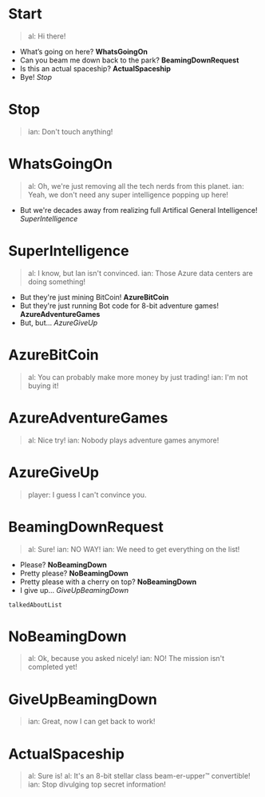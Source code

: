 ﻿# Start
> al: Hi there!

- What’s going on here? **WhatsGoingOn**
- Can you beam me down back to the park? **BeamingDownRequest**
- Is this an actual spaceship? **ActualSpaceship**
- Bye! *Stop*

# Stop
> ian: Don't touch anything!

# WhatsGoingOn
> al: Oh, we're just removing all the tech nerds from this planet.
> ian: Yeah, we don't need any super intelligence popping up here!

- But we're decades away from realizing full Artifical General Intelligence! *SuperIntelligence*

# SuperIntelligence
> al: I know, but Ian isn't convinced.
> ian: Those Azure data centers are doing something!

- But they're just mining BitCoin! **AzureBitCoin**
- But they're just running Bot code for 8-bit adventure games! **AzureAdventureGames**
- But, but... *AzureGiveUp*

# AzureBitCoin
> al: You can probably make more money by just trading!
> ian: I'm not buying it!

# AzureAdventureGames
> al: Nice try!
> ian: Nobody plays adventure games anymore!

# AzureGiveUp
> player: I guess I can't convince you.

# BeamingDownRequest
> al: Sure!
> ian: NO WAY!
> ian: We need to get everything on the list!

- Please? **NoBeamingDown**
- Pretty please? **NoBeamingDown**
- Pretty please with a cherry on top? **NoBeamingDown**
- I give up… *GiveUpBeamingDown*

 `talkedAboutList`

# NoBeamingDown
> al: Ok, because you asked nicely!
> ian: NO! The mission isn't completed yet!

# GiveUpBeamingDown
> ian: Great, now I can get back to work!

# ActualSpaceship
> al: Sure is!
> al: It's an 8-bit stellar class beam-er-upper™ convertible!
> ian: Stop divulging top secret information!